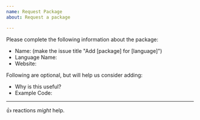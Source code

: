 ```yaml
---
name: Request Package
about: Request a package

---
```


Please complete the following information about the package:

- Name: (make the issue title "Add [package] for [language]")
- Language Name:
- Website:

Following are optional, but will help us consider adding:

- Why is this useful?
- Example Code:

---

:+1: reactions _might_ help.
